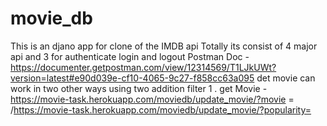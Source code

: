 # movie_db
This is an djano app for clone of the IMDB api
Totally its consist of 4 major api and 3 for authenticate login and logout
Postman Doc - https://documenter.getpostman.com/view/12314569/T1LJkUWt?version=latest#e90d039e-cf10-4065-9c27-f858cc63a095
det movie can work in two other ways using two addition filter
1 . get Movie - https://movie-task.herokuapp.com/moviedb/update_movie/?movie =<name of the movie> /https://movie-task.herokuapp.com/moviedb/update_movie/?popularity=<greater then popularity>
 
